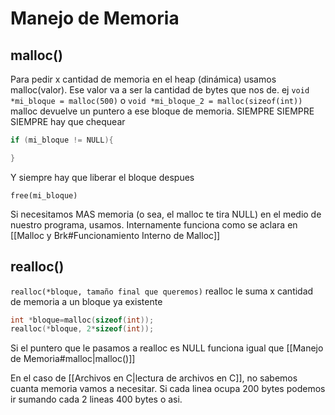 
# Manejo de Memoria
## malloc()
Para pedir x cantidad de memoria en el heap (dinámica) usamos malloc(valor). Ese valor va a ser la cantidad de bytes que nos de. 
ej `void *mi_bloque = malloc(500)` o  `void *mi_bloque_2 = malloc(sizeof(int))`
malloc devuelve un puntero a ese bloque de memoria.
SIEMPRE SIEMPRE SIEMPRE hay que chequear
```c
if (mi_bloque != NULL){

}
```
Y siempre hay que liberar el bloque despues 

`free(mi_bloque)`

Si necesitamos MAS memoria (o sea, el malloc te tira NULL) en el medio de nuestro programa, usamos. 
Internamente funciona como se aclara en [[Malloc y Brk#Funcionamiento Interno de Malloc]]
## realloc()

`realloc(*bloque, tamaño final que queremos)`
realloc le suma x cantidad de memoria a un bloque ya existente
```c
int *bloque=malloc(sizeof(int));
realloc(*bloque, 2*sizeof(int));
```

Si el puntero que le pasamos a realloc es NULL funciona igual que [[Manejo de Memoria#malloc|malloc()]]

En el caso de [[Archivos en C|lectura de archivos en C]], no sabemos cuanta memoria vamos a necesitar. Si cada linea ocupa 200 bytes podemos ir sumando cada 2 lineas 400 bytes o asi.


